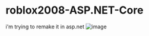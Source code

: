 # roblox2008-ASP.NET-Core
i'm trying to remake it in asp.net
![image](https://github.com/Daniel-176/roblox2008-ASP.NET-Core/assets/78708647/99c51d10-42d0-4857-ac48-87d6bce47a9d)
